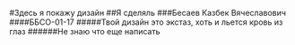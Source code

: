 #Здесь я покажу дизайн
##Я сделяль
###Бесаев Казбек Вячеславович
####ББСО-01-17
#####Твой дизайн это экстаз, хоть и льется кровь из глаз
######Не знаю что еще написать